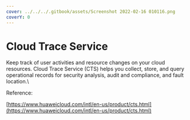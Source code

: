 ```yaml
---
cover: ../../../.gitbook/assets/Screenshot 2022-02-16 010116.png
coverY: 0
---
```


# Cloud Trace Service​

Keep track of user activities and resource changes on your cloud resources. Cloud Trace Service (CTS) helps you collect, store, and query operational records for security analysis, audit and compliance, and fault location.\


Reference:

[https://www.huaweicloud.com/intl/en-us/product/cts.html](https://www.huaweicloud.com/intl/en-us/product/cts.html)
